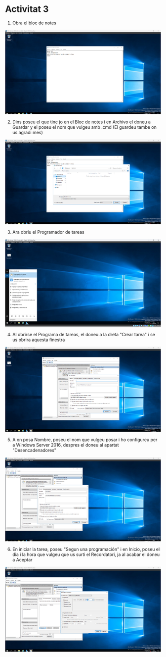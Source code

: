 # Activitat 3

1. Obra el bloc de notes
<img src="Captura de pantalla 2024-10-11 193359.png">



2. Dins poseu el que tinc jo en el Bloc de notes i en Archivo el doneu a Guardar y el poseu el nom que vulgeu amb .cmd (El guardeu tambe on us agradi mes)
<img src="Captura de pantalla 2024-10-11 193541.png">


3. Ara obriu el Programador de tareas
<img src="Captura de pantalla 2024-10-11 193743.png">


4. Al obrirse el Programa de tareas, el doneu a la dreta "Crear tarea" i se us obrira aquesta finestra
<img src="Captura de pantalla 2024-10-11 193903.png">


5. A on posa Nombre, poseu el nom que vulgeu posar i ho configureu per a Windows Server 2016, despres el doneu al apartat "Desencadenadores"
<img src="Captura de pantalla 2024-10-11 194124.png">


6. En iniciar la tarea, poseu "Segun una programación" i en Inicio, poseu el dia i la hora que vulgeu que us surti el Recordatori, ja al acabar el doneu a Aceptar
<img src="Captura de pantalla 2024-10-11 194401.png">
